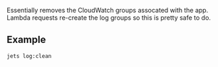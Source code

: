 Essentially removes the CloudWatch groups assocated with the app. Lambda requests re-create the log groups so this is pretty safe to do.

## Example

    jets log:clean
